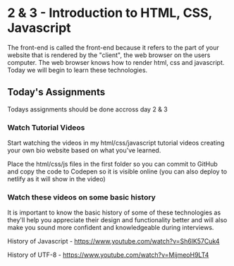 # 2 & 3 - Introduction to HTML, CSS, Javascript

The front-end is called the front-end because it refers to the part of your website that is rendered by the "client", the web browser on the users computer. The web browser knows how to render html, css and javascript. Today we will begin to learn these technologies.

## Today's Assignments

Todays assignments should be done accross day 2 & 3

### Watch Tutorial Videos

Start watching the videos in my html/css/javascript tutorial videos creating your own bio website based on what you've learned.

Place the html/css/js files in the first folder so you can commit to GitHub and copy the code to Codepen so it is visible online (you can also deploy to netlify as it will show in the video)

### Watch these videos on some basic history

It is important to know the basic history of some of these technologies as they'll help you appreciate their design and functionality better and will also make you sound more confident and knowledgeable during interviews.

History of Javascript - https://www.youtube.com/watch?v=Sh6lK57Cuk4

History of UTF-8 - https://www.youtube.com/watch?v=MijmeoH9LT4
